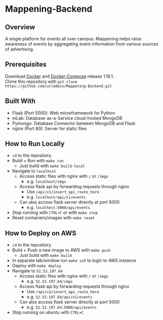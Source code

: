 # Mappening-Backend

## Overview
A single platform for events all over campus. Mappening helps raise awareness of events by aggregating event information from various sources of advertising.

## Prerequisites
Download [Docker](https://www.docker.com) and [Docker-Compose](https://github.com/docker/compose/releases) release 1.16.1.  
Clone this repository with `git clone https://github.com/ucladevx/Mappening-Backend.git` 

## Built With
* Flask (Port 5000): Web microframework for Python
* mLab: Database-as-a-Service cloud-hosted MongoDB
* Pymongo: Database Connector between MongoDB and Flask
* nginx (Port 80): Server for static files

## How to Run Locally
* `cd` to the repository.
* Build + Run with `make run`
  * Just build with `make build-local`
* Navigate to `localhost`
  * Access static files with nginx with `/` or `/imgs`
    * e.g. `localhost/imgs`
  * Access flask api by forwarding requests through nginx
    * Use `/api/v1/insert_api_route_here`
    * e.g. `localhost/api/v1/events`
  * Can also access flask server directly at port 5000
    * e.g. `localhost:5000/api/events`
* Stop running with `CTRL+C` or with `make stop`
* Reset containers/images with `make reset`

## How to Deploy on AWS
* `cd` to the repository.
* Build + Push a new image to AWS with `make push`
  * Just build with `make build`
* In separate tab/window run `make ssh` to login to AWS instance
* Deploy with `make deploy`
* Navigate to `52.53.197.64`
  * Access static files with nginx with `/` or `/imgs`
    * e.g. `52.53.197.64/imgs`
  * Access flask api by forwarding requests through nginx
    * Use `/api/v1/insert_api_route_here`
    * e.g. `52.53.197.64/api/v1/events`
  * Can also access flask server directly at port 5000
    * e.g. `52.53.197.64:5000/api/events`
* Stop running on ubuntu with `CTRL+C`
